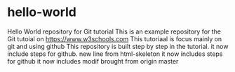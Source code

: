 # hello-world
Hello World repository for Git tutorial
This is an example repository for the Git tutoial on https://www.w3schools.com
This tutoriaal is focus mainly on git and using github
This repository is built step by step in the tutorial.
it now include steps for github.
new line from html-skeleton
it now includes steps for github
it now includes modif brought from origin master


